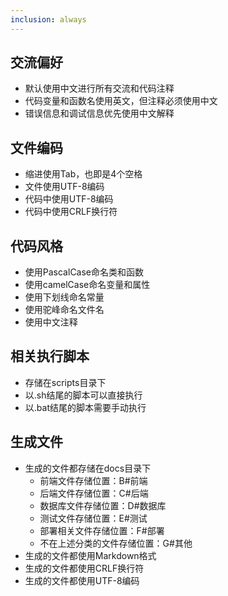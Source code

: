 ```yaml
---
inclusion: always
---
```


## 交流偏好

- 默认使用中文进行所有交流和代码注释
- 代码变量和函数名使用英文，但注释必须使用中文
- 错误信息和调试信息优先使用中文解释

## 文件编码

- 缩进使用Tab，也即是4个空格
- 文件使用UTF-8编码
- 代码中使用UTF-8编码
- 代码中使用CRLF换行符

## 代码风格

- 使用PascalCase命名类和函数
- 使用camelCase命名变量和属性
- 使用下划线命名常量
- 使用驼峰命名文件名
- 使用中文注释

## 相关执行脚本

- 存储在scripts目录下
- 以.sh结尾的脚本可以直接执行
- 以.bat结尾的脚本需要手动执行

## 生成文件

- 生成的文件都存储在docs目录下
  - 前端文件存储位置：B#前端
  - 后端文件存储位置：C#后端
  - 数据库文件存储位置：D#数据库
  - 测试文件存储位置：E#测试
  - 部署相关文件存储位置：F#部署
  - 不在上述分类的文件存储位置：G#其他
- 生成的文件都使用Markdown格式
- 生成的文件都使用CRLF换行符
- 生成的文件都使用UTF-8编码
